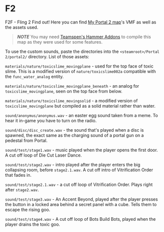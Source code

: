 # F2

F2F - Fling 2 Find out! Here you can find [My Portal 2 map](https://steamcommunity.com/sharedfiles/filedetails/?id=3269933606)'s VMF as well as the assets used.

> **_NOTE_** You may need [Teamspen's Hammer Addons](https://github.com/TeamSpen210/HammerAddons) to compile this map as they were used for some features.

To use the custom sounds, paste the directories into the `<steamroot>/Portal 2/portal2/` directory. List of those assets:

`materials/nature/toxicslime_movingplane` - used for the top face of toxic slime. This is a modified version of `nature/toxicslime002a` compatible with the `func_water_analog` entity.

`materials/nature/toxicslime_movingplane_beneath` - an analog for `toxicslime_movingplane`, seen on the top face from below.

`materials/nature/toxicslime_movingsolid` - a modified version of `toxicslime_movingplane` but compiled as a solid material rather than water.


`sound/anonymus/anonymus.wav` - an easter egg sound taken from a meme. To hear it in-game you have to turn on the radio.

`sound/disc/disc_create.wav` - the sound that's played when a disc is spawned, the exact same as the charging sound of a portal gun on a pedestal from Portal.

`sound/test/stage1.wav` - music played when the player opens the first door. A cut off loop of Die Cut Laser Dance.

`sound/test/stage2.wav` - intro played after the player enters the big collapsing room, before `stage2.1.wav`. A cut off intro of Vitrification Order that fades in.

`sound/test/stage2.1.wav` - a cut off loop of Vitrification Order. Plays right after `stage2.wav`.

`sound/test/stage3.wav` - An Accent Beyond, played after the player presses the button in a locked area behind a secret panel with a cube. Tells them to escape the rising goo.

`sound/test/stage4.wav` - A cut off loop of Bots Build Bots, played when the player drains the toxic goo.
